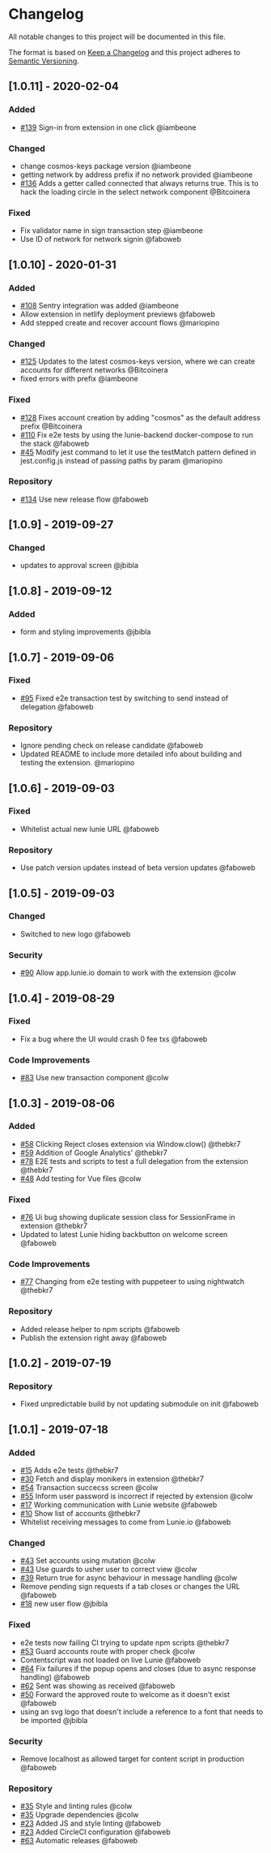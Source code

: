 # Changelog

All notable changes to this project will be documented in this file.

The format is based on [Keep a Changelog](http://keepachangelog.com/en/1.0.0/)
and this project adheres to [Semantic Versioning](http://semver.org/spec/v2.0.0.html).

<!-- SIMSALA --> <!-- DON'T DELETE, used for automatic changelog updates -->

## [1.0.11] - 2020-02-04 

### Added

- [#139](https://github.com/cosmos/lunie/issues/139) Sign-in from extension in one click @iambeone

### Changed

- change cosmos-keys package version @iambeone
- getting network by address prefix if no network provided @iambeone
- [#136](https://github.com/cosmos/lunie/pull/136) Adds a getter called connected that always returns true. This is to hack the loading circle in the select network component @Bitcoinera

### Fixed

- Fix validator name in sign transaction step @iambeone
- Use ID of network for network signin @faboweb

## [1.0.10] - 2020-01-31

### Added

- [#108](https://github.com/cosmos/lunie/issues/108) Sentry integration was added @iambeone
- Allow extension in netlify deployment previews @faboweb
- Add stepped create and recover account flows @mariopino

### Changed

- [#125](https://github.com/cosmos/lunie/pull/125) Updates to the latest cosmos-keys version, where we can create accounts for different networks @Bitcoinera
- fixed errors with prefix @iambeone

### Fixed

- [#128](https://github.com/cosmos/lunie/pull/128) Fixes account creation by adding "cosmos" as the default address prefix @Bitcoinera
- [#110](https://github.com/cosmos/lunie/pull/110) Fix e2e tests by using the lunie-backend docker-compose to run the stack @faboweb
- [#45](https://github.com/cosmos/lunie/issues/45) Modify jest command to let it use the testMatch pattern defined in jest.config.js instead of passing paths by param @mariopino

### Repository

- [#134](https://github.com/cosmos/lunie/pull/134) Use new release flow @faboweb

## [1.0.9] - 2019-09-27

### Changed

- updates to approval screen @jbibla

## [1.0.8] - 2019-09-12

### Added

- form and styling improvements @jbibla

## [1.0.7] - 2019-09-06

### Fixed

- [#95](https://github.com/cosmos/lunie/pull/95) Fixed e2e transaction test by switching to send instead of delegation @faboweb

### Repository

- Ignore pending check on release candidate @faboweb
- Updated README to include more detailed info about building and testing the extension. @mariopino

## [1.0.6] - 2019-09-03

### Fixed

- Whitelist actual new lunie URL @faboweb

### Repository

- Use patch version updates instead of beta version updates @faboweb

## [1.0.5] - 2019-09-03

### Changed

- Switched to new logo @faboweb

### Security

- [#90](https://github.com/cosmos/lunie/pull/90) Allow app.lunie.io domain to work with the extension @colw

## [1.0.4] - 2019-08-29

### Fixed

- Fix a bug where the UI would crash 0 fee txs @faboweb

### Code Improvements

- [#83](https://github.com/cosmos/lunie/pull/83) Use new transaction component @colw

## [1.0.3] - 2019-08-06

### Added

- [#58](https://github.com/cosmos/lunie/issues/58) Clicking Reject closes extension via Window.clow() @thebkr7
- [#59](https://github.com/cosmos/lunie/issues/59) Addition of Google Analytics' @thebkr7
- [#78](https://github.com/cosmos/lunie/issues/78) E2E tests and scripts to test a full delegation from the extension @thebkr7
- [#48](https://github.com/cosmos/lunie/pull/48) Add testing for Vue files @colw

### Fixed

- [#76](https://github.com/cosmos/lunie/pull/76) Ui bug showing duplicate session class for SessionFrame in extension @thebkr7
- Updated to latest Lunie hiding backbutton on welcome screen @faboweb

### Code Improvements

- [#77](https://github.com/cosmos/lunie/pull/77) Changing from e2e testing with puppeteer to using nightwatch @thebkr7

### Repository

- Added release helper to npm scripts @faboweb
- Publish the extension right away @faboweb

## [1.0.2] - 2019-07-19

### Repository

- Fixed unpredictable build by not updating submodule on init @faboweb

## [1.0.1] - 2019-07-18

### Added

- [#15](https://github.com/cosmos/lunie/issues/15) Adds e2e tests @thebkr7
- [#30](https://github.com/cosmos/lunie/issues/30) Fetch and display monikers in extension @thebkr7
- [#54](https://github.com/cosmos/lunie/pull/54) Transaction succecss screen @colw
- [#55](https://github.com/cosmos/lunie/pull/55) Inform user password is incorrect if rejected by extension @colw
- [#17](https://github.com/cosmos/lunie/issues/17) Working communication with Lunie website @faboweb
- [#10](https://github.com/cosmos/lunie/issues/10) Show list of accounts @thebkr7
- Whitelist receiving messages to come from Lunie.io @faboweb

### Changed

- [#43](https://github.com/cosmos/lunie/pull/43) Set accounts using mutation @colw
- [#43](https://github.com/cosmos/lunie/pull/43) Use guards to usher user to correct view @colw
- [#39](https://github.com/cosmos/lunie/pull/39) Return true for async behaviour in message handling @colw
- Remove pending sign requests if a tab closes or changes the URL @faboweb
- [#18](https://github.com/cosmos/lunie/issues/18) new user flow @jbibla

### Fixed

- e2e tests now failing CI trying to update npm scripts @thebkr7
- [#53](https://github.com/cosmos/lunie/pull/53) Guard accounts route with proper check @colw
- Contentscript was not loaded on live Lunie @faboweb
- [#64](https://github.com/cosmos/lunie/issues/64) Fix failures if the popup opens and closes (due to async response handling) @faboweb
- [#62](https://github.com/cosmos/lunie/pull/62) Sent was showing as received @faboweb
- [#50](https://github.com/cosmos/lunie/pull/50) Forward the approved route to welcome as it doesn't exist @faboweb
- using an svg logo that doesn't include a reference to a font that needs to be imported @jbibla

### Security

- Remove localhost as allowed target for content script in production @faboweb

### Repository

- [#35](https://github.com/cosmos/lunie/pull/35) Style and linting rules @colw
- [#35](https://github.com/cosmos/lunie/pull/35) Upgrade dependencies @colw
- [#23](https://github.com/cosmos/lunie/pull/23) Added JS and style linting @faboweb
- [#23](https://github.com/cosmos/lunie/pull/23) Added CircleCI configuration @faboweb
- [#63](https://github.com/cosmos/lunie/issues/63) Automatic releases @faboweb